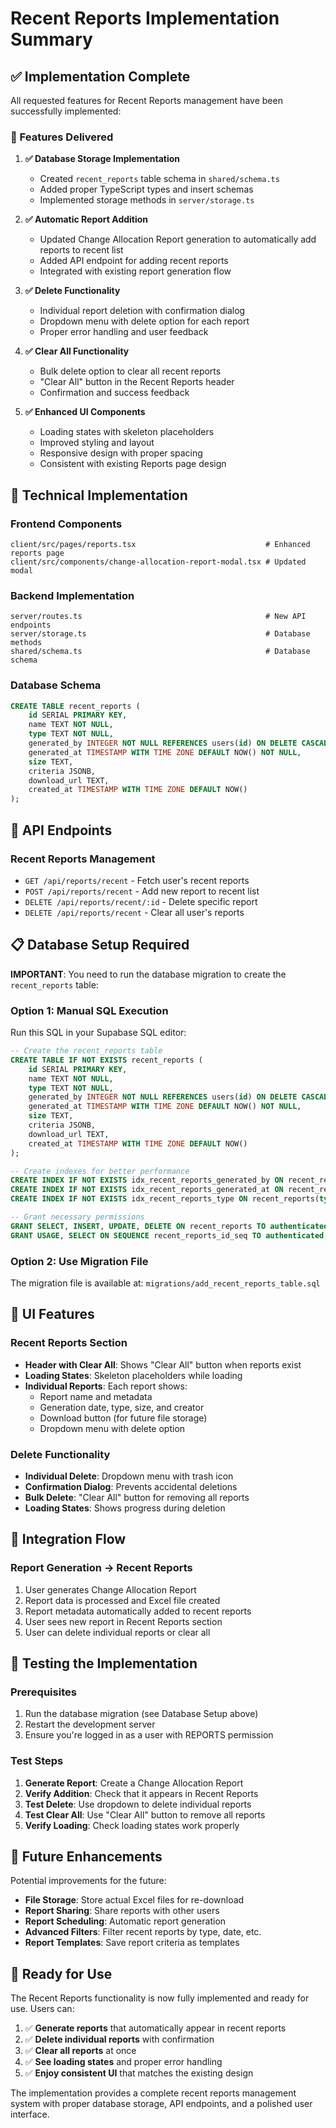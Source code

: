 # Recent Reports Implementation Summary

## ✅ Implementation Complete

All requested features for Recent Reports management have been successfully implemented:

### 🎯 Features Delivered

1. **✅ Database Storage Implementation**
   - Created `recent_reports` table schema in `shared/schema.ts`
   - Added proper TypeScript types and insert schemas
   - Implemented storage methods in `server/storage.ts`

2. **✅ Automatic Report Addition**
   - Updated Change Allocation Report generation to automatically add reports to recent list
   - Added API endpoint for adding recent reports
   - Integrated with existing report generation flow

3. **✅ Delete Functionality**
   - Individual report deletion with confirmation dialog
   - Dropdown menu with delete option for each report
   - Proper error handling and user feedback

4. **✅ Clear All Functionality**
   - Bulk delete option to clear all recent reports
   - "Clear All" button in the Recent Reports header
   - Confirmation and success feedback

5. **✅ Enhanced UI Components**
   - Loading states with skeleton placeholders
   - Improved styling and layout
   - Responsive design with proper spacing
   - Consistent with existing Reports page design

## 🔧 Technical Implementation

### Frontend Components
```
client/src/pages/reports.tsx                             # Enhanced reports page
client/src/components/change-allocation-report-modal.tsx # Updated modal
```

### Backend Implementation
```
server/routes.ts                                         # New API endpoints
server/storage.ts                                        # Database methods
shared/schema.ts                                         # Database schema
```

### Database Schema
```sql
CREATE TABLE recent_reports (
    id SERIAL PRIMARY KEY,
    name TEXT NOT NULL,
    type TEXT NOT NULL,
    generated_by INTEGER NOT NULL REFERENCES users(id) ON DELETE CASCADE,
    generated_at TIMESTAMP WITH TIME ZONE DEFAULT NOW() NOT NULL,
    size TEXT,
    criteria JSONB,
    download_url TEXT,
    created_at TIMESTAMP WITH TIME ZONE DEFAULT NOW()
);
```

## 🚀 API Endpoints

### Recent Reports Management
- `GET /api/reports/recent` - Fetch user's recent reports
- `POST /api/reports/recent` - Add new report to recent list
- `DELETE /api/reports/recent/:id` - Delete specific report
- `DELETE /api/reports/recent` - Clear all user's reports

## 📋 Database Setup Required

**IMPORTANT**: You need to run the database migration to create the `recent_reports` table:

### Option 1: Manual SQL Execution
Run this SQL in your Supabase SQL editor:

```sql
-- Create the recent_reports table
CREATE TABLE IF NOT EXISTS recent_reports (
    id SERIAL PRIMARY KEY,
    name TEXT NOT NULL,
    type TEXT NOT NULL,
    generated_by INTEGER NOT NULL REFERENCES users(id) ON DELETE CASCADE,
    generated_at TIMESTAMP WITH TIME ZONE DEFAULT NOW() NOT NULL,
    size TEXT,
    criteria JSONB,
    download_url TEXT,
    created_at TIMESTAMP WITH TIME ZONE DEFAULT NOW()
);

-- Create indexes for better performance
CREATE INDEX IF NOT EXISTS idx_recent_reports_generated_by ON recent_reports(generated_by);
CREATE INDEX IF NOT EXISTS idx_recent_reports_generated_at ON recent_reports(generated_at DESC);
CREATE INDEX IF NOT EXISTS idx_recent_reports_type ON recent_reports(type);

-- Grant necessary permissions
GRANT SELECT, INSERT, UPDATE, DELETE ON recent_reports TO authenticated;
GRANT USAGE, SELECT ON SEQUENCE recent_reports_id_seq TO authenticated;
```

### Option 2: Use Migration File
The migration file is available at: `migrations/add_recent_reports_table.sql`

## 🎨 UI Features

### Recent Reports Section
- **Header with Clear All**: Shows "Clear All" button when reports exist
- **Loading States**: Skeleton placeholders while loading
- **Individual Reports**: Each report shows:
  - Report name and metadata
  - Generation date, type, size, and creator
  - Download button (for future file storage)
  - Dropdown menu with delete option

### Delete Functionality
- **Individual Delete**: Dropdown menu with trash icon
- **Confirmation Dialog**: Prevents accidental deletions
- **Bulk Delete**: "Clear All" button for removing all reports
- **Loading States**: Shows progress during deletion

## 🔄 Integration Flow

### Report Generation → Recent Reports
1. User generates Change Allocation Report
2. Report data is processed and Excel file created
3. Report metadata automatically added to recent reports
4. User sees new report in Recent Reports section
5. User can delete individual reports or clear all

## 🧪 Testing the Implementation

### Prerequisites
1. Run the database migration (see Database Setup above)
2. Restart the development server
3. Ensure you're logged in as a user with REPORTS permission

### Test Steps
1. **Generate Report**: Create a Change Allocation Report
2. **Verify Addition**: Check that it appears in Recent Reports
3. **Test Delete**: Use dropdown to delete individual reports
4. **Test Clear All**: Use "Clear All" button to remove all reports
5. **Verify Loading**: Check loading states work properly

## 🔮 Future Enhancements

Potential improvements for the future:
- **File Storage**: Store actual Excel files for re-download
- **Report Sharing**: Share reports with other users
- **Report Scheduling**: Automatic report generation
- **Advanced Filters**: Filter recent reports by type, date, etc.
- **Report Templates**: Save report criteria as templates

## 🎯 Ready for Use

The Recent Reports functionality is now fully implemented and ready for use. Users can:

1. ✅ **Generate reports** that automatically appear in recent reports
2. ✅ **Delete individual reports** with confirmation
3. ✅ **Clear all reports** at once
4. ✅ **See loading states** and proper error handling
5. ✅ **Enjoy consistent UI** that matches the existing design

The implementation provides a complete recent reports management system with proper database storage, API endpoints, and a polished user interface.
